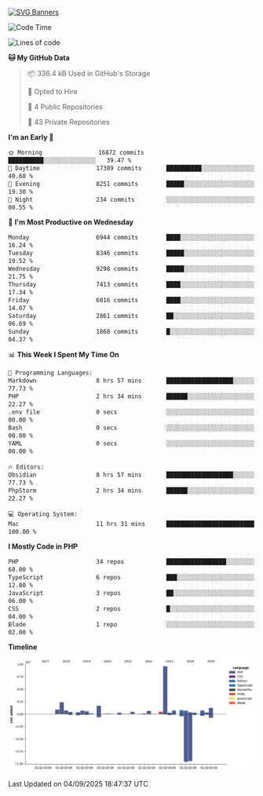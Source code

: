 [![SVG Banners](https://svg-banners.vercel.app/api?type=glitch&text1=Gere_Lajos%F0%9F%92%BB&width=800&height=400)](https://github.com/Akshay090/svg-banners)

<!--START_SECTION:waka-->
![Code Time](http://img.shields.io/badge/Code%20Time-2%2C817%20hrs%2042%20mins-blue)

![Lines of code](https://img.shields.io/badge/From%20Hello%20World%20I%27ve%20Written-24.1%20million%20lines%20of%20code-blue)

**🐱 My GitHub Data** 

> 📦 336.4 kB Used in GitHub's Storage 
 > 
> 💼 Opted to Hire
 > 
> 📜 4 Public Repositories 
 > 
> 🔑 43 Private Repositories 
 > 
**I'm an Early 🐤** 

```text
🌞 Morning                16872 commits       ██████████░░░░░░░░░░░░░░░   39.47 % 
🌆 Daytime                17389 commits       ██████████░░░░░░░░░░░░░░░   40.68 % 
🌃 Evening                8251 commits        █████░░░░░░░░░░░░░░░░░░░░   19.30 % 
🌙 Night                  234 commits         ░░░░░░░░░░░░░░░░░░░░░░░░░   00.55 % 
```
📅 **I'm Most Productive on Wednesday** 

```text
Monday                   6944 commits        ████░░░░░░░░░░░░░░░░░░░░░   16.24 % 
Tuesday                  8346 commits        █████░░░░░░░░░░░░░░░░░░░░   19.52 % 
Wednesday                9298 commits        █████░░░░░░░░░░░░░░░░░░░░   21.75 % 
Thursday                 7413 commits        ████░░░░░░░░░░░░░░░░░░░░░   17.34 % 
Friday                   6016 commits        ████░░░░░░░░░░░░░░░░░░░░░   14.07 % 
Saturday                 2861 commits        ██░░░░░░░░░░░░░░░░░░░░░░░   06.69 % 
Sunday                   1868 commits        █░░░░░░░░░░░░░░░░░░░░░░░░   04.37 % 
```


📊 **This Week I Spent My Time On** 

```text
💬 Programming Languages: 
Markdown                 8 hrs 57 mins       ███████████████████░░░░░░   77.73 % 
PHP                      2 hrs 34 mins       ██████░░░░░░░░░░░░░░░░░░░   22.27 % 
.env file                0 secs              ░░░░░░░░░░░░░░░░░░░░░░░░░   00.00 % 
Bash                     0 secs              ░░░░░░░░░░░░░░░░░░░░░░░░░   00.00 % 
YAML                     0 secs              ░░░░░░░░░░░░░░░░░░░░░░░░░   00.00 % 

🔥 Editors: 
Obsidian                 8 hrs 57 mins       ███████████████████░░░░░░   77.73 % 
PhpStorm                 2 hrs 34 mins       ██████░░░░░░░░░░░░░░░░░░░   22.27 % 

💻 Operating System: 
Mac                      11 hrs 31 mins      █████████████████████████   100.00 % 
```

**I Mostly Code in PHP** 

```text
PHP                      34 repos            █████████████████░░░░░░░░   68.00 % 
TypeScript               6 repos             ███░░░░░░░░░░░░░░░░░░░░░░   12.00 % 
JavaScript               3 repos             ██░░░░░░░░░░░░░░░░░░░░░░░   06.00 % 
CSS                      2 repos             █░░░░░░░░░░░░░░░░░░░░░░░░   04.00 % 
Blade                    1 repo              ░░░░░░░░░░░░░░░░░░░░░░░░░   02.00 % 
```



**Timeline**

![Lines of Code chart](https://raw.githubusercontent.com/gere-lajos/gere-lajos/main/assets/bar_graph.png)


 Last Updated on 04/09/2025 18:47:37 UTC
<!--END_SECTION:waka-->
